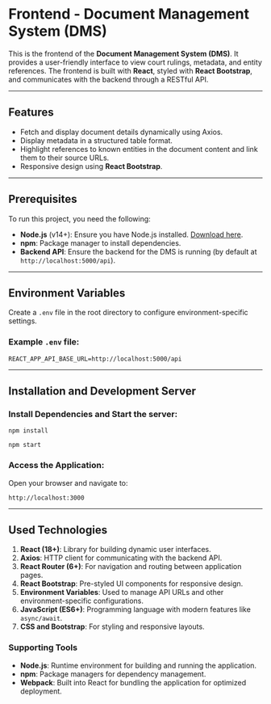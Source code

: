 # Frontend - Document Management System (DMS)

This is the frontend of the **Document Management System (DMS)**. It provides a user-friendly interface to view court rulings, metadata, and entity references. The frontend is built with **React**, styled with **React Bootstrap**, and communicates with the backend through a RESTful API.

---

## Features

- Fetch and display document details dynamically using Axios.
- Display metadata in a structured table format.
- Highlight references to known entities in the document content and link them to their source URLs.
- Responsive design using **React Bootstrap**.

---

## Prerequisites

To run this project, you need the following:

- **Node.js** (v14+): Ensure you have Node.js installed. [Download here](https://nodejs.org/).
- **npm**: Package manager to install dependencies.
- **Backend API**: Ensure the backend for the DMS is running (by default at `http://localhost:5000/api`).

---

## Environment Variables

Create a `.env` file in the root directory to configure environment-specific settings.

### Example `.env` file:
```plaintext
REACT_APP_API_BASE_URL=http://localhost:5000/api
```

---

## Installation and Development Server

### Install Dependencies and Start the server:

```plaintext
npm install
```

```plaintext
npm start
```

### Access the Application:

Open your browser and navigate to:

```plaintext
http://localhost:3000
```

---

## Used Technologies

1. **React (18+)**: Library for building dynamic user interfaces.
2. **Axios**: HTTP client for communicating with the backend API.
3. **React Router (6+)**: For navigation and routing between application pages.
4. **React Bootstrap**: Pre-styled UI components for responsive design.
5. **Environment Variables**: Used to manage API URLs and other environment-specific configurations.
6. **JavaScript (ES6+)**: Programming language with modern features like `async/await`.
7. **CSS and Bootstrap**: For styling and responsive layouts.


### Supporting Tools
- **Node.js**: Runtime environment for building and running the application.
- **npm**: Package managers for dependency management.
- **Webpack**: Built into React for bundling the application for optimized deployment.

